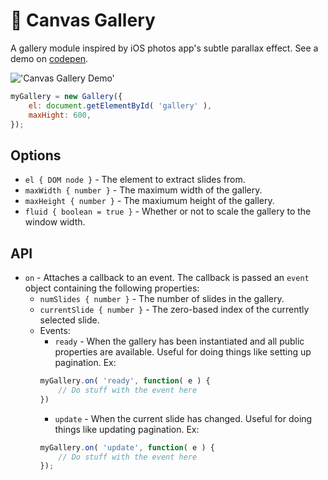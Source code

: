 # :milky_way: Canvas Gallery
A gallery module inspired by iOS photos app's subtle parallax effect. See a demo on [codepen](http://codepen.io/the_ruther4d/full/JXLyrG/).

!['Canvas Gallery Demo'](https://github.com/theruther4d/canvasGallery/blob/master/cg.gif?raw=true)

```javascript
myGallery = new Gallery({
    el: document.getElementById( 'gallery' ),
    maxHight: 600,
});
```

## Options
* `el { DOM node }` - The element to extract slides from.
* `maxWidth { number }` - The maximum width of the gallery.
* `maxHeight { number }` - The maxiumum height of the gallery.
* `fluid { boolean = true }` - Whether or not to scale the gallery to the window width.

## API
* `on` - Attaches a callback to an event. The callback is passed an `event` object containing the following properties:
    * `numSlides { number }` - The number of slides in the gallery.
    * `currentSlide { number }` - The zero-based index of the currently selected slide.
    * Events:
        * `ready` - When the gallery has been instantiated and all public properties are available. Useful for doing things like setting up pagination. Ex:
        ```javascript
        myGallery.on( 'ready', function( e ) {
            // Do stuff with the event here
        })
        ```
        * `update` - When the current slide has changed. Useful for doing things like updating pagination. Ex:
        ```javascript
        myGallery.on( 'update', function( e ) {
            // Do stuff with the event here
        });
        ```
